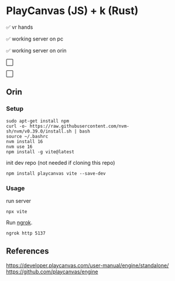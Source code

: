 # PlayCanvas (JS) + k (Rust)

✅ vr hands

✅ working server on pc

✅ working server on orin

⬜️

⬜️

## Orin

### Setup

```
sudo apt-get install npm
curl -o- https://raw.githubusercontent.com/nvm-sh/nvm/v0.39.0/install.sh | bash
source ~/.bashrc
nvm install 16
nvm use 16
npm install -g vite@latest
```

init dev repo (not needed if cloning this repo)

```
npm install playcanvas vite --save-dev
```

### Usage

run server

```
npx vite
```

Run [ngrok](https://ngrok.com/download).

```
ngrok http 5137
```

## References

https://developer.playcanvas.com/user-manual/engine/standalone/
https://github.com/playcanvas/engine

